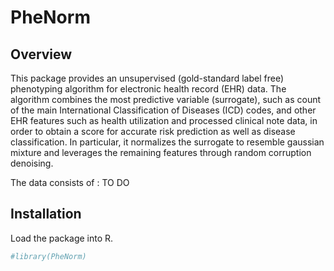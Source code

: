 PheNorm
================

## Overview

This package provides an unsupervised (gold-standard label free)
phenotyping algorithm for electronic health record (EHR) data. The
algorithm combines the most predictive variable (surrogate), such as
count of the main International Classification of Diseases (ICD) codes,
and other EHR features such as health utilization and processed clinical
note data, in order to obtain a score for accurate risk prediction as
well as disease classification. In particular, it normalizes the
surrogate to resemble gaussian mixture and leverages the remaining
features through random corruption denoising.

The data consists of : TO DO

## Installation

Load the package into R.

``` r
#library(PheNorm)
```
